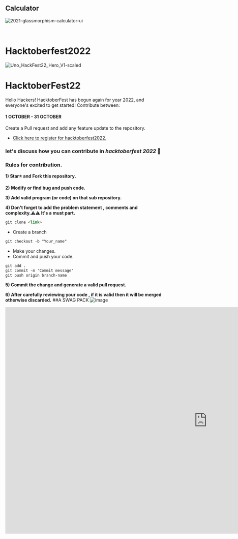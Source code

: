 ## Calculator

![2021-glassmorphism-calculator-ui](https://user-images.githubusercontent.com/73592688/194620666-431adc31-df00-4345-bc26-d1b5baac9f2a.jpg)

<br>

# Hacktoberfest2022

![Uno_HackFest22_Hero_V1-scaled](https://user-images.githubusercontent.com/73592688/194618563-b53897e2-4805-4511-9ab8-b4396f38432d.jpg)

# HacktoberFest22

Hello Hackers! HacktoberFest has begun again for year 2022, and everyone's excited to get started!
Contribute between: <h4>1 OCTOBER - 31 OCTOBER</h4>

Create a Pull request and add any feature update to the repository.

- [Click here to register for hacktoberfest2022.](https://hacktoberfest.digitalocean.com/)

### let's discuss how you can contribute in _hacktoberfest 2022_ 🙌

### Rules for contribution.

**1) Star⭐ and Fork this repository.**

**2) Modify or find bug and push code.**

**3) Add valid program (or code) on that sub repository.**

**4) Don't forget to add the problem statement , comments and complexity.⚠️⚠️ It's a must part.**

```markdown
git clone <link>
```

- Create a branch
```markdown
git checkout -b "Your_name"
```


- Make your changes.
- Commit and push your code.

```markdown
git add .
git commit -m 'Commit message'
git push origin branch-name
```

**5) Commit the change and generate a valid pull request.**

**6) After carefully reviewing your code , if it is valid then it will be merged otherwise discarded.**
##A SWAG PACK
![image](https://user-images.githubusercontent.com/43540833/196027782-04e7b7e7-e37c-419d-a993-1447d609c1e2.png)
<iframe width="1268" height="713" src="https://www.youtube.com/embed/BDUtORDL_k4" title="Open Source is Counting on You! Answer the Call, at Hacktoberfest 2022" frameborder="0" allow="accelerometer; autoplay; clipboard-write; encrypted-media; gyroscope; picture-in-picture" allowfullscreen></iframe>
